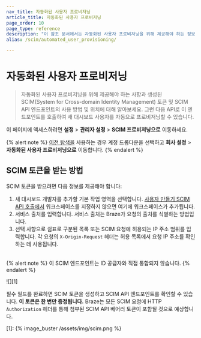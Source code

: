 ```yaml
---
nav_title: 자동화된 사용자 프로비저닝
article_title: 자동화된 사용자 프로비저닝
page_order: 10
page_type: reference
description: "이 참조 문서에서는 자동화된 사용자 프로비저닝을 위해 제공해야 하는 정보와 생성된 SCIM(System for Cross-domain Identity Management) 토큰을 사용하는 방법 및 위치에 대해 설명합니다."
alias: /scim/automated_user_provisioning/

---
```


# 자동화된 사용자 프로비저닝

> 자동화된 사용자 프로비저닝을 위해 제공해야 하는 사항과 생성된 SCIM(System for Cross-domain Identity Management) 토큰 및 SCIM API 엔드포인트의 사용 방법 및 위치에 대해 알아보세요. 그런 다음 API로 이 엔드포인트를 호출하여 새 대시보드 사용자를 자동으로 프로비저닝할 수 있습니다.

이 페이지에 액세스하려면 **설정** > **관리자 설정** > **SCIM 프로비저닝으로** 이동하세요.

{% alert note %}
[이전 탐색을]({{site.baseurl}}/navigation) 사용하는 경우 계정 드롭다운을 선택하고 **회사 설정** > **자동화된 사용자 프로비저닝으로** 이동합니다.
{% endalert %}

## SCIM 토큰을 받는 방법

SCIM 토큰을 받으려면 다음 정보를 제공해야 합니다:

1. 새 대시보드 개발자를 추가할 기본 작업 영역을 선택합니다. [사용자 만들기 SCIM API 호출에서](/docs/post_create_user_account/) 워크스페이스를 지정하지 않으면 여기에 워크스페이스가 추가됩니다.
2. 서비스 출처를 입력합니다. 서비스 출처는 Braze가 요청의 출처를 식별하는 방법입니다.
3. 선택 사항으로 쉼표로 구분된 목록 또는 SCIM 요청에 허용되는 IP 주소 범위를 입력합니다. 각 요청의 `X-Origin-Request` 헤더는 허용 목록에서 요청 IP 주소를 확인하는 데 사용됩니다.<br><br>

{% alert note %}
이 SCIM 엔드포인트는 ID 공급자와 직접 통합되지 않습니다.
{% endalert %}

![][1]

필수 필드를 완료하면 SCIM 토큰을 생성하고 SCIM API 엔드포인트를 확인할 수 있습니다. **이 토큰은 한 번만 증정됩니다.** Braze는 모든 SCIM 요청에 HTTP `Authorization` 헤더를 통해 첨부된 SCIM API 베어러 토큰이 포함될 것으로 예상합니다.

[1]: {% image_buster /assets/img/scim.png %}
